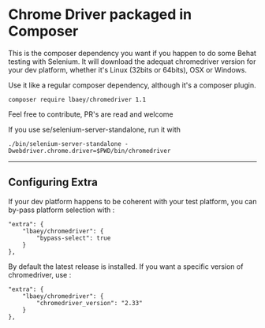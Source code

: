 # Chrome Driver packaged in Composer

This is the composer dependency you want if you happen to do some Behat testing with Selenium.
It will download the adequat chromedriver version for your dev platform, whether it's Linux (32bits or 64bits),
OSX or Windows.

Use it like a regular composer dependency, although it's a composer plugin.

    composer require lbaey/chromedriver 1.1
    
Feel free to contribute, PR's are read and welcome

If you use se/selenium-server-standalone, run it with

    ./bin/selenium-server-standalone -Dwebdriver.chrome.driver=$PWD/bin/chromedriver

--- 
Configuring Extra
---

If your dev platform happens to be coherent with your test platform, you can by-pass platform selection with :

    "extra": {
        "lbaey/chromedriver": {
            "bypass-select": true
        }
    },

By default the latest release is installed. If you want a specific version of chromedriver, use :

    "extra": {
        "lbaey/chromedriver": {
            "chromedriver_version": "2.33"
        }
    },
